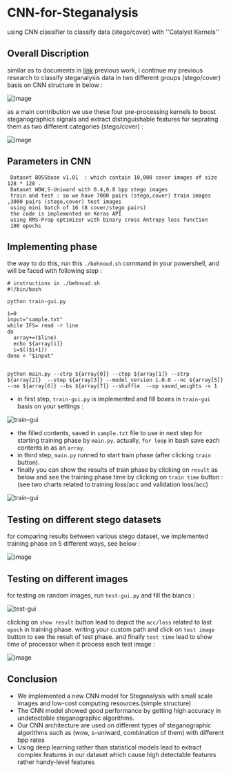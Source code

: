 # CNN-for-Steganalysis
using CNN classifier to classify data (stego/cover) with ''Catalyst Kernels''

## Overall Discription
similar as to documents in [link](https://github.com/behnoudshafizadeh/Preliminary-StegAnalysis) previous work, i continue my previous research to classify steganalysis data in two different groups (stego/cover) basis on CNN structure in below :

![image](https://user-images.githubusercontent.com/53394692/131138786-f4b03c23-c03e-420b-a6bc-48448c668796.png)

as a main contribution we use these four pre-processing kernels to boost steganographics signals and extract distinguishable features for seprating them as two different categories (stego/cover) :

![image](https://user-images.githubusercontent.com/53394692/131144005-7d8908d7-d6b1-490e-a6a7-62c549a6e378.png)

## Parameters in CNN
```
 Dataset BOSSbase v1.01  : which contain 10,000 cover images of size 128 * 128 . 
 Dataset WOW,S-Uniward with 0.4,0.8 bpp stego images
 train and test : so we have 7000 pairs (stego,cover) train images ,3000 pairs (stego,cover) test images
 using mini batch of 16 (8 cover/stego pairs)
 the code is implemented on Keras API
 using RMS-Prop optimizer with binary cross Antropy loss function 
 100 epochs

```
## Implementing phase
the way to do this, run this `./behnoud.sh` command in your powershell, and will be faced with following step :

```
# instructions in ./behnoud.sh
#!/bin/bash

python train-gui.py

i=0
input="sample.txt"
while IFS= read -r line
do
  array+=($line)
  echo ${array[i]}
  i=$(($i+1))
done < "$input"


python main.py --ctrp ${array[0]} --ctep ${array[1]} --strp ${array[2]}  --step ${array[3]} --model_version 1.0.0 --nc ${array[5]} --ne ${array[6]} --bs ${array[7]} --shuffle  --op saved_weights -v 1
```

* in first step, `train-gui.py` is implemented and fill boxes in `train-gui` basis on your settings :

![train-gui](https://user-images.githubusercontent.com/53394692/131153034-16aeb42a-6402-4b00-a769-dd97fc959c7b.png)

* the filled contents, saved in `sample.txt` file to use in next step for starting training phase by `main.py`. actually, `for loop` in bash save each contents in as an `array`.
* in third step, `main.py` runned to start train phase (after clicking `train` button).
* finally you can show the results of train phase by clicking on `result` as below and see the training phase time by clicking on `train time` button :
(see two charts related to training loss/acc and validation loss/acc)

![train-gui](https://user-images.githubusercontent.com/53394692/131154326-543096c4-f8df-4fe0-8c73-be997b78c884.png)

## Testing on different stego datasets
for comparing results between various stego dataset, we implemented training phase on 5 different ways, see below :

![image](https://user-images.githubusercontent.com/53394692/131154645-ffc06bc9-9979-40a9-8521-3c19677d89cc.png)


## Testing on different images
for testing on random images, run `test-gui.py` and fill the blancs :

![test-gui](https://user-images.githubusercontent.com/53394692/131156059-a9fc3000-4010-4612-9f6e-104595336f1e.png)

clicking on `show result` button lead to depict the `acc/loss` related to last `epoch` in training phase. writing your custom path and click on `test image` button to see the result of test phase. and finally `test time` lead to show time of processor when it process each test  image :

![image](https://user-images.githubusercontent.com/53394692/131156401-8da87a1a-fd80-4cd6-a039-85b4da03486e.png)


## Conclusion

* We implemented a new CNN model for Steganalysis with small scale images and low-cost computing resources.(simple structure)
* The CNN model showed good performance by getting high accuracy in undetectable steganographic algorithms.
* Our CNN architecture are used on different types of steganographic algorithms such as (wow, s-uniward, combination of them) with different bpp rates
* Using deep learning rather than statistical models lead to extract complex features in our dataset which cause high detectable features rather handy-level features 
























